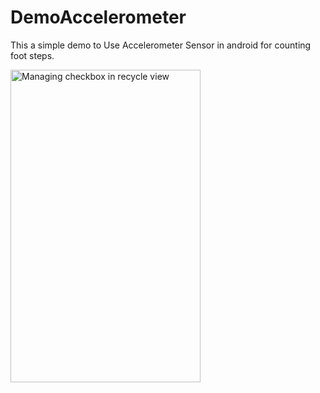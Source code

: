 # DemoAccelerometer

This a simple demo to Use Accelerometer Sensor in android  for counting foot steps.

<a href="https://github.com/amitrai98/DemoRecycleViewCheckBox">
  <img alt="Managing checkbox in recycle view" style="width:304px;height:500px;" 
  src="https://github.com/amitrai98/DemoAccelerometer/blob/master/pedometer.gif?raw=true" />
</a>
